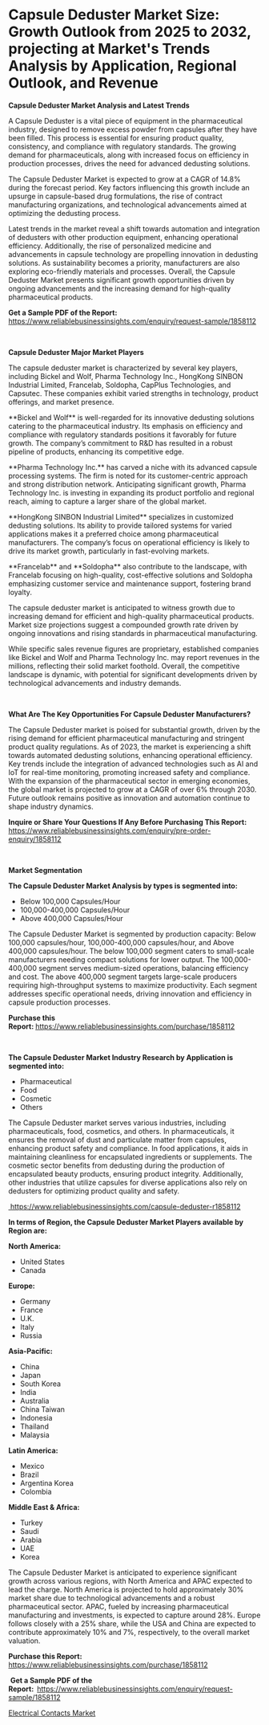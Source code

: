 <p><h1>Capsule Deduster Market Size: Growth Outlook from 2025 to 2032, projecting at Market's Trends Analysis by Application, Regional Outlook, and Revenue</h1></p><p><strong>Capsule Deduster Market Analysis and Latest Trends</strong></p>
<p><p>A Capsule Deduster is a vital piece of equipment in the pharmaceutical industry, designed to remove excess powder from capsules after they have been filled. This process is essential for ensuring product quality, consistency, and compliance with regulatory standards. The growing demand for pharmaceuticals, along with increased focus on efficiency in production processes, drives the need for advanced dedusting solutions. </p><p>The Capsule Deduster Market is expected to grow at a CAGR of 14.8% during the forecast period. Key factors influencing this growth include an upsurge in capsule-based drug formulations, the rise of contract manufacturing organizations, and technological advancements aimed at optimizing the dedusting process. </p><p>Latest trends in the market reveal a shift towards automation and integration of dedusters with other production equipment, enhancing operational efficiency. Additionally, the rise of personalized medicine and advancements in capsule technology are propelling innovation in dedusting solutions. As sustainability becomes a priority, manufacturers are also exploring eco-friendly materials and processes. Overall, the Capsule Deduster Market presents significant growth opportunities driven by ongoing advancements and the increasing demand for high-quality pharmaceutical products.</p></p>
<p><strong>Get a Sample PDF of the Report:&nbsp;</strong> <a href="https://www.reliablebusinessinsights.com/enquiry/request-sample/1858112?utm_campaign=2318&utm_medium=2&utm_source=Github&utm_content=ia&utm_term=10042025&utm_id=capsule-deduster">https://www.reliablebusinessinsights.com/enquiry/request-sample/1858112</a></p>
<p>&nbsp;</p>
<p><strong>Capsule Deduster Major Market Players</strong></p>
<p><p>The capsule deduster market is characterized by several key players, including Bickel and Wolf, Pharma Technology Inc., HongKong SINBON Industrial Limited, Francelab, Soldopha, CapPlus Technologies, and Capsutec. These companies exhibit varied strengths in technology, product offerings, and market presence.</p><p>**Bickel and Wolf** is well-regarded for its innovative dedusting solutions catering to the pharmaceutical industry. Its emphasis on efficiency and compliance with regulatory standards positions it favorably for future growth. The company’s commitment to R&D has resulted in a robust pipeline of products, enhancing its competitive edge.</p><p>**Pharma Technology Inc.** has carved a niche with its advanced capsule processing systems. The firm is noted for its customer-centric approach and strong distribution network. Anticipating significant growth, Pharma Technology Inc. is investing in expanding its product portfolio and regional reach, aiming to capture a larger share of the global market.</p><p>**HongKong SINBON Industrial Limited** specializes in customized dedusting solutions. Its ability to provide tailored systems for varied applications makes it a preferred choice among pharmaceutical manufacturers. The company’s focus on operational efficiency is likely to drive its market growth, particularly in fast-evolving markets.</p><p>**Francelab** and **Soldopha** also contribute to the landscape, with Francelab focusing on high-quality, cost-effective solutions and Soldopha emphasizing customer service and maintenance support, fostering brand loyalty.</p><p>The capsule deduster market is anticipated to witness growth due to increasing demand for efficient and high-quality pharmaceutical products. Market size projections suggest a compounded growth rate driven by ongoing innovations and rising standards in pharmaceutical manufacturing.</p><p>While specific sales revenue figures are proprietary, established companies like Bickel and Wolf and Pharma Technology Inc. may report revenues in the millions, reflecting their solid market foothold. Overall, the competitive landscape is dynamic, with potential for significant developments driven by technological advancements and industry demands.</p></p>
<p>&nbsp;</p>
<p><strong>What Are The Key Opportunities For Capsule Deduster Manufacturers?</strong></p>
<p><p>The Capsule Deduster market is poised for substantial growth, driven by the rising demand for efficient pharmaceutical manufacturing and stringent product quality regulations. As of 2023, the market is experiencing a shift towards automated dedusting solutions, enhancing operational efficiency. Key trends include the integration of advanced technologies such as AI and IoT for real-time monitoring, promoting increased safety and compliance. With the expansion of the pharmaceutical sector in emerging economies, the global market is projected to grow at a CAGR of over 6% through 2030. Future outlook remains positive as innovation and automation continue to shape industry dynamics.</p></p>
<p><strong>Inquire or Share Your Questions If Any Before Purchasing This Report:</strong> <a href="https://www.reliablebusinessinsights.com/enquiry/pre-order-enquiry/1858112?utm_campaign=2318&utm_medium=2&utm_source=Github&utm_content=ia&utm_term=10042025&utm_id=capsule-deduster">https://www.reliablebusinessinsights.com/enquiry/pre-order-enquiry/1858112</a></p>
<p>&nbsp;</p>
<p><strong>Market Segmentation</strong></p>
<p><strong>The Capsule Deduster Market Analysis by types is segmented into:</strong></p>
<p><ul><li>Below 100,000 Capsules/Hour</li><li>100,000-400,000 Capsules/Hour</li><li>Above 400,000 Capsules/Hour</li></ul></p>
<p><p>The Capsule Deduster Market is segmented by production capacity: Below 100,000 capsules/hour, 100,000-400,000 capsules/hour, and Above 400,000 capsules/hour. The below 100,000 segment caters to small-scale manufacturers needing compact solutions for lower output. The 100,000-400,000 segment serves medium-sized operations, balancing efficiency and cost. The above 400,000 segment targets large-scale producers requiring high-throughput systems to maximize productivity. Each segment addresses specific operational needs, driving innovation and efficiency in capsule production processes.</p></p>
<p><strong>Purchase this Report:&nbsp;</strong><a href="https://www.reliablebusinessinsights.com/purchase/1858112?utm_campaign=2318&utm_medium=2&utm_source=Github&utm_content=ia&utm_term=10042025&utm_id=capsule-deduster">https://www.reliablebusinessinsights.com/purchase/1858112</a></p>
<p>&nbsp;</p>
<p><strong>The Capsule Deduster Market Industry Research by Application is segmented into:</strong></p>
<p><ul><li>Pharmaceutical</li><li>Food</li><li>Cosmetic</li><li>Others</li></ul></p>
<p><p>The Capsule Deduster market serves various industries, including pharmaceuticals, food, cosmetics, and others. In pharmaceuticals, it ensures the removal of dust and particulate matter from capsules, enhancing product safety and compliance. In food applications, it aids in maintaining cleanliness for encapsulated ingredients or supplements. The cosmetic sector benefits from dedusting during the production of encapsulated beauty products, ensuring product integrity. Additionally, other industries that utilize capsules for diverse applications also rely on dedusters for optimizing product quality and safety.</p></p>
<p><a href="https://www.reliablebusinessinsights.com/capsule-deduster-r1858112?utm_campaign=2318&utm_medium=2&utm_source=Github&utm_content=ia&utm_term=10042025&utm_id=capsule-deduster">&nbsp;https://www.reliablebusinessinsights.com/capsule-deduster-r1858112</a></p>
<p><strong>In terms of Region, the Capsule Deduster Market Players available by Region are:</strong></p>
<p>
    <p> <strong> North America: </strong>
        <ul>
            <li>United States</li>
            <li>Canada</li>
        </ul>
        </p> 
    <p> <strong> Europe: </strong>
        <ul>
            <li>Germany</li>
            <li>France</li>
            <li>U.K.</li>
            <li>Italy</li>
            <li>Russia</li>
        </ul>
        </p> 
    <p> <strong> Asia-Pacific: </strong>
        <ul>
            <li>China</li>
            <li>Japan</li>
            <li>South Korea</li>
            <li>India</li>
            <li>Australia</li>
            <li>China Taiwan</li>
            <li>Indonesia</li>
            <li>Thailand</li>
            <li>Malaysia</li>
        </ul>
        </p> 
    <p> <strong> Latin America: </strong>
        <ul>
            <li>Mexico</li>
            <li>Brazil</li>
            <li>Argentina Korea</li>
            <li>Colombia</li>
        </ul>
        </p> 
    <p> <strong> Middle East & Africa: </strong>
        <ul>
            <li>Turkey</li>
            <li>Saudi</li>
            <li>Arabia</li>
            <li>UAE</li>
            <li>Korea</li>
        </ul>
    </p>
    </p>
<p><p>The Capsule Deduster Market is anticipated to experience significant growth across various regions, with North America and APAC expected to lead the charge. North America is projected to hold approximately 30% market share due to technological advancements and a robust pharmaceutical sector. APAC, fueled by increasing pharmaceutical manufacturing and investments, is expected to capture around 28%. Europe follows closely with a 25% share, while the USA and China are expected to contribute approximately 10% and 7%, respectively, to the overall market valuation.</p></p>
<p><strong>Purchase this Report: </strong><a href="https://www.reliablebusinessinsights.com/purchase/1858112?utm_campaign=2318&utm_medium=2&utm_source=Github&utm_content=ia&utm_term=10042025&utm_id=capsule-deduster">https://www.reliablebusinessinsights.com/purchase/1858112</a></p>
<p>&nbsp;<strong>Get a Sample PDF of the Report:&nbsp;&nbsp;</strong><a href="https://www.reliablebusinessinsights.com/enquiry/request-sample/1858112?utm_campaign=2318&utm_medium=2&utm_source=Github&utm_content=ia&utm_term=10042025&utm_id=capsule-deduster">https://www.reliablebusinessinsights.com/enquiry/request-sample/1858112</a></p>
<p><strong></strong></p>
<p><p><a href="https://github.com/usraceby/Market-Research-Report-List-1/blob/main/electrical-contacts-market.md?utm_campaign=2318&utm_medium=2&utm_source=Github&utm_content=ia&utm_term=10042025&utm_id=capsule-deduster">Electrical Contacts Market</a></p></p>